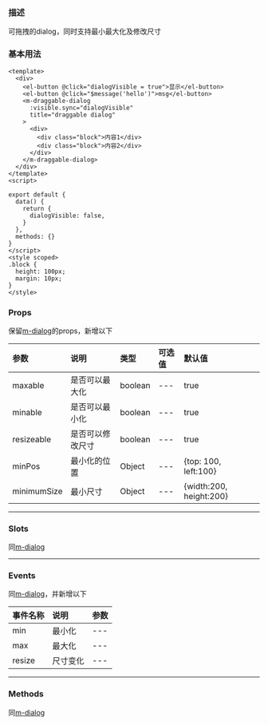### 描述
可拖拽的dialog，同时支持最小最大化及修改尺寸

### 基本用法
```vue
<template>
  <div>
    <el-button @click="dialogVisible = true">显示</el-button>
    <el-button @click="$message('hello')">msg</el-button>
    <m-draggable-dialog
      :visible.sync="dialogVisible"
      title="draggable dialog"
    >
      <div>
        <div class="block">内容1</div>
        <div class="block">内容2</div>
      </div>
    </m-draggable-dialog>
  </div>
</template>
<script>

export default {
  data() {
    return {
      dialogVisible: false,
    }
  },
  methods: {}
}
</script>
<style scoped>
.block {
  height: 100px;
  margin: 10px;
}
</style>
```

### Props
保留[m-dialog](#/Components/m-dialog)的props，新增以下

| 参数 | 说明 | 类型 | 可选值 | 默认值 |
| :---- | :---- | :---- | :---- | :---- | 
| maxable | 是否可以最大化 | boolean | --- | true |
| minable | 是否可以最小化 | boolean | --- | true |
| resizeable | 是否可以修改尺寸 | boolean | --- | true |
| minPos | 最小化的位置 | Object | --- | {top: 100, left:100} |
| minimumSize | 最小尺寸 | Object | --- | {width:200, height:200} |


---

### Slots
同[m-dialog](#/Components/m-dialog)

---

### Events
同[m-dialog](#/Components/m-dialog)，并新增以下

| 事件名称 | 说明 | 参数 |
| :---- | :---- | :---- |
| min | 最小化 | --- |
| max | 最大化 | --- |
| resize | 尺寸变化 | --- |

---

### Methods

同[m-dialog](#/Components/m-dialog)

